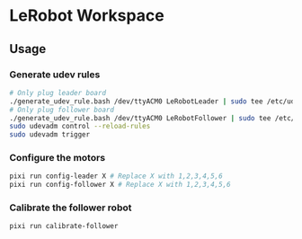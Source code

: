 # LeRobot Workspace

## Usage

### Generate udev rules

```bash
# Only plug leader board
./generate_udev_rule.bash /dev/ttyACM0 LeRobotLeader | sudo tee /etc/udev/rules.d/99-usb-serial-lerobot-leader.rules
# Only plug follower board
./generate_udev_rule.bash /dev/ttyACM0 LeRobotFollower | sudo tee /etc/udev/rules.d/99-usb-serial-lerobot-follower.rules
sudo udevadm control --reload-rules
sudo udevadm trigger
```

### Configure the motors

```bash
pixi run config-leader X # Replace X with 1,2,3,4,5,6
pixi run config-follower X # Replace X with 1,2,3,4,5,6
```

### Calibrate the follower robot


```bash
pixi run calibrate-follower
```
